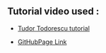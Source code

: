## Tutorial video used :

- <a href="https://www.youtube.com/watch?v=Qv1c4Q4PBns">Tudor Todorescu tutorial</a>

- [GitHubPage Link](https://loiskouninef.github.io/Pathfinding_Algo_JSVanilla/)
